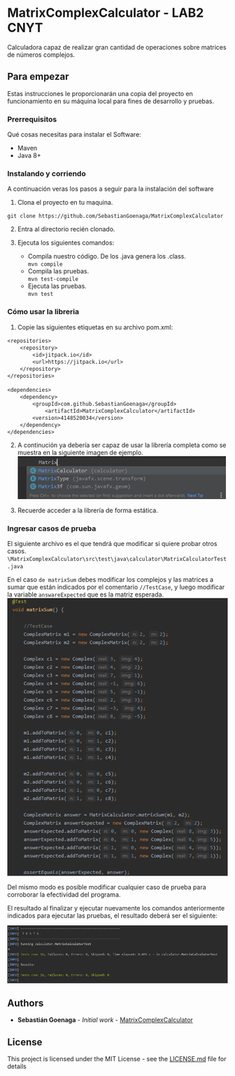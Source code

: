 # MatrixComplexCalculator - LAB2 CNYT

Calculadora capaz de realizar gran cantidad de operaciones sobre matrices de números complejos.

## Para empezar

Estas instrucciones le proporcionarán una copia del proyecto en funcionamiento en su máquina local para fines de desarrollo y pruebas.

### Prerrequisitos

Qué cosas necesitas para instalar el Software:

- Maven
- Java 8+


### Instalando y corriendo

A continuación veras los pasos a seguir para la instalación del software

1. Clona el proyecto en tu maquina.

```
git clone https://github.com/SebastianGoenaga/MatrixComplexCalculator

```

2. Entra al directorio recién clonado.

3. Ejecuta los siguientes comandos:
	- Compila nuestro código. De los .java genera los .class.  
    `mvn compile`
	-   Compila las pruebas.  
    `mvn test-compile`
	-   Ejecuta las pruebas.  
    `mvn test`

### Cómo usar la libreria
1. Copie las siguientes etiquetas en su archivo pom.xml:

~~~
<repositories>
    <repository>
        <id>jitpack.io</id>
        <url>https://jitpack.io</url>
    </repository>
</repositories>

<dependencies>
    <dependency>
        <groupId>com.github.SebastianGoenaga</groupId>
 	        <artifactId>MatrixComplexCalculator</artifactId>
        <version>4148520034</version>
    </dependency>
</dependencies>
~~~

2. A continución ya debería ser capaz de usar la librería completa como se muestra en la siguiente imagen de ejemplo.
![prueba](img/prueba.png)

3. Recuerde acceder a la librería de forma estática.  

### Ingresar casos de prueba
El siguiente archivo es el que tendrá que modificar si quiere probar otros casos.
`\MatrixComplexCalculator\src\test\java\calculator\MatrixCalculatorTest.java`

En el caso `de matrixSum` debes modificar los complejos y las matrices a sumar que están indicados por el comentario `//TestCase`, y luego modificar la variable `answareExpected` que es la matriz esperada.
![CasoPrueba](img/casoPrueba.png)

Del mismo modo es posible modificar cualquier caso de prueba para corroborar la efectividad del programa.

El resultado al finalizar y ejecutar nuevamente los comandos anteriormente indicados para ejecutar las pruebas, el resultado deberá ser el siguiente:

![TestResult](img/testResult.png)


## Authors

-   **Sebastián Goenaga**  -  _Initial work_  -  [MatrixComplexCalculator](https://github.com/SebastianGoenaga/MatrixCopmplexCalculator)

## License

This project is licensed under the MIT License - see the  [LICENSE.md](https://github.com/SebastianGoenaga/MatrixCopmplexCalculator/blob/master/LICENSE)  file for details
